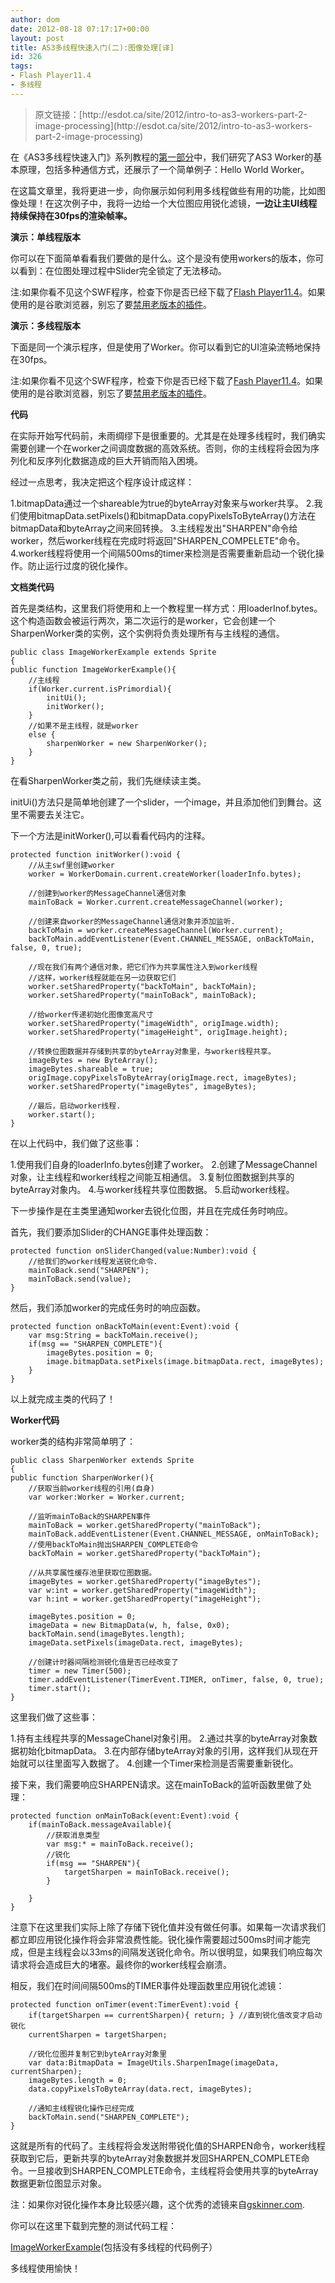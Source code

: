 ```yaml
---
author: dom
date: 2012-08-18 07:17:17+00:00
layout: post
title: AS3多线程快速入门(二):图像处理[译]
id: 326
tags:
- Flash Player11.4
- 多线程
---
```


<blockquote>原文链接：[http://esdot.ca/site/2012/intro-to-as3-workers-part-2-image-processing](http://esdot.ca/site/2012/intro-to-as3-workers-part-2-image-processing)</blockquote>




在《AS3多线程快速入门》系列教程的[第一部分](http://esdot.ca/site/2012/intro-to-as3-workers-hello-world)中，我们研究了AS3 Worker的基本原理，包括多种通信方式，还展示了一个简单例子：Hello World Worker。

在这篇文章里，我将更进一步，向你展示如何利用多线程做些有用的功能，比如图像处理！在这次例子中，我将一边给一个大位图应用锐化滤镜，**一边让主UI线程持续保持在30fps的渲染帧率。**

**演示：单线程版本**

你可以在下面简单看看我们要做的是什么。这个是没有使用workers的版本，你可以看到：在位图处理过程中Slider完全锁定了无法移动。



注:如果你看不见这个SWF程序，检查下你是否已经下载了[Flash Player11.4](http://labs.adobe.com/technologies/flashplatformruntimes/flashplayer11-4/)。如果使用的是谷歌浏览器，别忘了要[禁用老版本的插件](http://www.howtogeek.com/howto/16705/disable-the-old-adobe-flash-plugin-in-google-chrome/)。

**演示：多线程版本**

下面是同一个演示程序，但是使用了Worker。你可以看到它的UI渲染流畅地保持在30fps。



注:如果你看不见这个SWF程序，检查下你是否已经下载了[Fash Player11.4](http://labs.adobe.com/technologies/flashplatformruntimes/flashplayer11-4/)。如果使用的是谷歌浏览器，别忘了要[禁用老版本的插件](http://www.howtogeek.com/howto/16705/disable-the-old-adobe-flash-plugin-in-google-chrome/)。

**代码**

在实际开始写代码前，未雨绸缪下是很重要的。尤其是在处理多线程时，我们确实需要创建一个在worker之间调度数据的高效系统。否则，你的主线程将会因为序列化和反序列化数据造成的巨大开销而陷入困境。

经过一点思考，我决定把这个程序设计成这样：

1.bitmapData通过一个shareable为true的byteArray对象来与worker共享。
2.我们使用bitmapData.setPixels()和bitmapData.copyPixelsToByteArray()方法在bitmapData和byteArray之间来回转换。
3.主线程发出"SHARPEN"命令给worker，然后worker线程在完成时将返回"SHARPEN_COMPELETE"命令。
4.worker线程将使用一个间隔500ms的timer来检测是否需要重新启动一个锐化操作。防止运行过度的锐化操作。

**文档类代码**

首先是类结构，这里我们将使用和上一个教程里一样方式：用loaderInof.bytes。这个构造函数会被运行两次，第二次运行的是worker，它会创建一个SharpenWorker类的实例，这个实例将负责处理所有与主线程的通信。

    
    
    public class ImageWorkerExample extends Sprite
    {
    public function ImageWorkerExample(){
    	//主线程
    	if(Worker.current.isPrimordial){
    		initUi();
    		initWorker();
    	} 
    	//如果不是主线程，就是worker
    	else {
    		sharpenWorker = new SharpenWorker();
    	}
    }
    


在看SharpenWorker类之前，我们先继续读主类。

initUi()方法只是简单地创建了一个slider，一个image，并且添加他们到舞台。这里不需要去关注它。

下一个方法是initWorker(),可以看看代码内的注释。

    
    
    protected function initWorker():void {
    	//从主swf里创建worker 
    	worker = WorkerDomain.current.createWorker(loaderInfo.bytes);
    
    	//创建到worker的MessageChannel通信对象
    	mainToBack = Worker.current.createMessageChannel(worker);
    
    	//创建来自worker的MessageChannel通信对象并添加监听.
    	backToMain = worker.createMessageChannel(Worker.current);
    	backToMain.addEventListener(Event.CHANNEL_MESSAGE, onBackToMain, false, 0, true);
    
    	//现在我们有两个通信对象，把它们作为共享属性注入到worker线程
    	//这样，worker线程就能在另一边获取它们
    	worker.setSharedProperty("backToMain", backToMain);
    	worker.setSharedProperty("mainToBack", mainToBack);
    
    	//给worker传递初始化图像宽高尺寸
    	worker.setSharedProperty("imageWidth", origImage.width);
    	worker.setSharedProperty("imageHeight", origImage.height);
    
    	//转换位图数据并存储到共享的byteArray对象里，与worker线程共享。
    	imageBytes = new ByteArray();
    	imageBytes.shareable = true;
    	origImage.copyPixelsToByteArray(origImage.rect, imageBytes);
    	worker.setSharedProperty("imageBytes", imageBytes);
    
    	//最后，启动worker线程.
    	worker.start();
    }
    


在以上代码中，我们做了这些事：

1.使用我们自身的loaderInfo.bytes创建了worker。
2.创建了MessageChannel对象，让主线程和worker线程之间能互相通信。
3.复制位图数据到共享的byteArray对象内。
4.与worker线程共享位图数据。
5.启动worker线程。

下一步操作是在主类里通知worker去锐化位图，并且在完成任务时响应。

首先，我们要添加Slider的CHANGE事件处理函数：

    
    
    protected function onSliderChanged(value:Number):void {
    	//给我们的worker线程发送锐化命令.
    	mainToBack.send("SHARPEN");
    	mainToBack.send(value);
    }
    


然后，我们添加worker的完成任务时的响应函数。

    
    
    protected function onBackToMain(event:Event):void {
    	var msg:String = backToMain.receive();
    	if(msg == "SHARPEN_COMPLETE"){
    		imageBytes.position = 0;
    		image.bitmapData.setPixels(image.bitmapData.rect, imageBytes);
    	}
    }
    


以上就完成主类的代码了！

**Worker代码**

worker类的结构非常简单明了：

    
    
    public class SharpenWorker extends Sprite
    { 
    public function SharpenWorker(){
    	//获取当前worker线程的引用(自身)
    	var worker:Worker = Worker.current;
    
    	//监听mainToBack的SHARPEN事件
    	mainToBack = worker.getSharedProperty("mainToBack");
    	mainToBack.addEventListener(Event.CHANNEL_MESSAGE, onMainToBack);
    	//使用backToMain抛出SHARPEN_COMPLETE命令
    	backToMain = worker.getSharedProperty("backToMain");
    
    	//从共享属性缓存池里获取位图数据。
    	imageBytes = worker.getSharedProperty("imageBytes");
    	var w:int = worker.getSharedProperty("imageWidth");
    	var h:int = worker.getSharedProperty("imageHeight");
    
    	imageBytes.position = 0;
    	imageData = new BitmapData(w, h, false, 0x0);
    	backToMain.send(imageBytes.length);
    	imageData.setPixels(imageData.rect, imageBytes);
    
    	//创建计时器间隔检测锐化值是否已经改变了
    	timer = new Timer(500);
    	timer.addEventListener(TimerEvent.TIMER, onTimer, false, 0, true);
    	timer.start();
    }
    


这里我们做了这些事：

1.持有主线程共享的MessageChanel对象引用。
2.通过共享的byteArray对象数据初始化bitmapData。
3.在内部存储byteArray对象的引用，这样我们从现在开始就可以往里面写入数据了。
4.创建一个Timer来检测是否需要重新锐化。

接下来，我们需要响应SHARPEN请求。这在mainToBack的监听函数里做了处理：

    
    
    protected function onMainToBack(event:Event):void {
    	if(mainToBack.messageAvailable){
    		//获取消息类型
    		var msg:* = mainToBack.receive();
    		//锐化
    		if(msg == "SHARPEN"){
    			targetSharpen = mainToBack.receive();
    		}
    
    	}
    }


注意下在这里我们实际上除了存储下锐化值并没有做任何事。如果每一次请求我们都立即应用锐化操作将会非常浪费性能。锐化操作需要超过500ms时间才能完成，但是主线程会以33ms的间隔发送锐化命令。所以很明显，如果我们响应每次请求将会造成巨大的堵塞。最终你的worker线程会崩溃。

相反，我们在时间间隔500ms的TIMER事件处理函数里应用锐化滤镜：

    
    
    protected function onTimer(event:TimerEvent):void {
    	if(targetSharpen == currentSharpen){ return; } //直到锐化值改变才启动锐化
    	currentSharpen = targetSharpen;
    
    	//锐化位图并复制它到byteArray对象里
    	var data:BitmapData = ImageUtils.SharpenImage(imageData, currentSharpen);
    	imageBytes.length = 0;
    	data.copyPixelsToByteArray(data.rect, imageBytes);
    
    	//通知主线程锐化操作已经完成
    	backToMain.send("SHARPEN_COMPLETE");
    }
    


这就是所有的代码了。主线程将会发送附带锐化值的SHARPEN命令，worker线程获取到它后，更新共享的byteArray对象数据并发回SHARPEN_COMPLETE命令。一旦接收到SHARPEN_COMPLETE命令，主线程将会使用共享的byteArray数据更新位图显示对象。

注：如果你对锐化操作本身比较感兴趣，这个优秀的滤镜来自[gskinner.com](https://github.com/gskinner/AS3Libs).

你可以在这里下载到完整的测试代码工程：

[ImageWorkerExample](/uploads/2012/08/ImageWorkerExample.zip)(包括没有多线程的代码例子）

多线程使用愉快！
